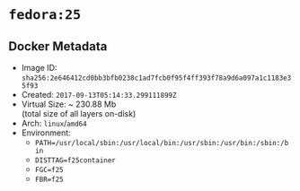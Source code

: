# `fedora:25`

## Docker Metadata

- Image ID: `sha256:2e646412cd0bb3bfb0238c1ad7fcb0f95f4ff393f78a9d6a097a1c1183e35f93`
- Created: `2017-09-13T05:14:33.299111899Z`
- Virtual Size: ~ 230.88 Mb  
  (total size of all layers on-disk)
- Arch: `linux`/`amd64`
- Environment:
  - `PATH=/usr/local/sbin:/usr/local/bin:/usr/sbin:/usr/bin:/sbin:/bin`
  - `DISTTAG=f25container`
  - `FGC=f25`
  - `FBR=f25`
